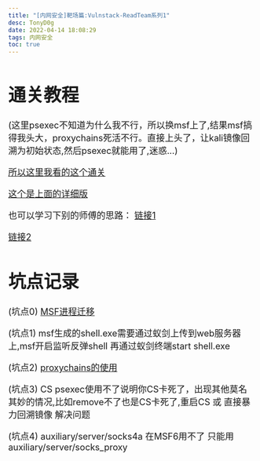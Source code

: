 ```yaml
---
title: "[内网安全]靶场篇:Vulnstack-ReadTeam系列1"
desc: TonyD0g
date: 2022-04-14 18:08:29
tags: 内网安全
toc: true
---
```

<font size = 4>
<!-- more -->

# 通关教程


(这里psexec不知道为什么我不行，所以换msf上了,结果msf搞得我头大，proxychains死活不行。直接上头了，让kali镜像回溯为初始状态,然后psexec就能用了,迷惑...)

[所以这里我看的这个通关](https://blog.csdn.net/qq_46527080/article/details/112648202)

[这个是上面的详细版](https://blog.csdn.net/weixin_45605352/article/details/119740990?ops_request_misc=%257B%2522request%255Fid%2522%253A%2522164033306816780261969442%2522%252C%2522scm%2522%253A%252220140713.130102334.pc%255Fall.%2522%257D&request_id=164033306816780261969442&biz_id=0&utm_medium=distribute.pc_search_result.none-task-blog-2~all~first_rank_ecpm_v1~rank_v31_ecpm-1-119740990.first_rank_v2_pc_rank_v29&utm_term=%E7%BA%A2%E6%97%A5%E5%AE%89%E5%85%A8vulnstack-ATT&CK%E5%AE%9E%E6%88%98%E7%B3%BB%E5%88%97%20%E7%BA%A2%E9%98%9F%E5%AE%9E%E6%88%98%EF%BC%88%E4%B8%80%EF%BC%89&spm=1018.2226.3001.4187)

也可以学习下别的师傅的思路：
[链接1](https://xz.aliyun.com/t/10076#toc-5)

[链接2](https://www.baidu.com/link?url=TwVhsVlUPEBKKs78IVPB46vMwZbdk7SGXvwoGllzdSaFSAaX9doWX8-HnuKCzgTZqbZHKHQ6TVtv57VnytEqoK&wd=&eqid=cde645d5000025d70000000662578f72)

# 坑点记录

(坑点0)
[MSF进程迁移](https://www.cnblogs.com/g0udan/p/12411937.html)

(坑点1)
msf生成的shell.exe需要通过蚁剑上传到web服务器上,msf开启监听反弹shell
再通过蚁剑终端start shell.exe

(坑点2)
[proxychains的使用](https://www.baidu.com/link?url=MG-VGqpe91mLDxUp36Hm-j59ad16vfB6acPzId8xVPfY6SY_FghlxKO_EnryUh5eDsrUGO2smIYWhbLOpBIlayOAH6ATO6W7pzfM-JYWVfa&wd=&eqid=ca8584de000378ae0000000662579c45)

(坑点3)
CS psexec使用不了说明你CS卡死了，出现其他莫名其妙的情况,比如remove不了也是CS卡死了,重启CS 或 直接暴力回溯镜像 解决问题

(坑点4)
auxiliary/server/socks4a 在MSF6用不了
只能用 auxiliary/server/socks_proxy
